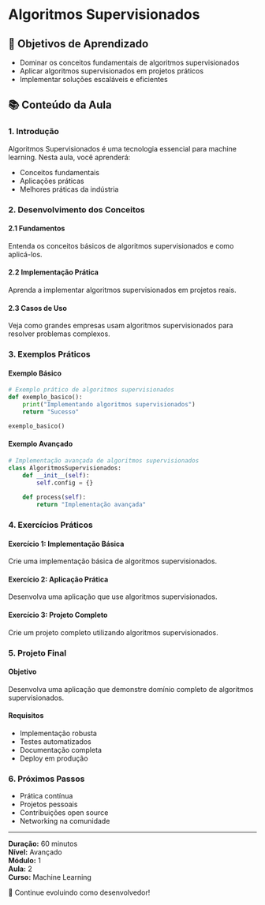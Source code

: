 # Algoritmos Supervisionados

## 🎯 Objetivos de Aprendizado
- Dominar os conceitos fundamentais de algoritmos supervisionados
- Aplicar algoritmos supervisionados em projetos práticos
- Implementar soluções escaláveis e eficientes

## 📚 Conteúdo da Aula

### 1. Introdução
Algoritmos Supervisionados é uma tecnologia essencial para machine learning. Nesta aula, você aprenderá:

- Conceitos fundamentais
- Aplicações práticas
- Melhores práticas da indústria

### 2. Desenvolvimento dos Conceitos

#### 2.1 Fundamentos
Entenda os conceitos básicos de algoritmos supervisionados e como aplicá-los.

#### 2.2 Implementação Prática
Aprenda a implementar algoritmos supervisionados em projetos reais.

#### 2.3 Casos de Uso
Veja como grandes empresas usam algoritmos supervisionados para resolver problemas complexos.

### 3. Exemplos Práticos

#### Exemplo Básico
```python
# Exemplo prático de algoritmos supervisionados
def exemplo_basico():
    print("Implementando algoritmos supervisionados")
    return "Sucesso"

exemplo_basico()
```

#### Exemplo Avançado
```python
# Implementação avançada de algoritmos supervisionados
class AlgoritmosSupervisionados:
    def __init__(self):
        self.config = {}
    
    def process(self):
        return "Implementação avançada"
```

### 4. Exercícios Práticos

#### Exercício 1: Implementação Básica
Crie uma implementação básica de algoritmos supervisionados.

#### Exercício 2: Aplicação Prática
Desenvolva uma aplicação que use algoritmos supervisionados.

#### Exercício 3: Projeto Completo
Crie um projeto completo utilizando algoritmos supervisionados.

### 5. Projeto Final

#### Objetivo
Desenvolva uma aplicação que demonstre domínio completo de algoritmos supervisionados.

#### Requisitos
- Implementação robusta
- Testes automatizados
- Documentação completa
- Deploy em produção

### 6. Próximos Passos

- Prática contínua
- Projetos pessoais
- Contribuições open source
- Networking na comunidade

---

**Duração:** 60 minutos  
**Nível:** Avançado  
**Módulo:** 1  
**Aula:** 2  
**Curso:** Machine Learning

🎉 Continue evoluindo como desenvolvedor!
